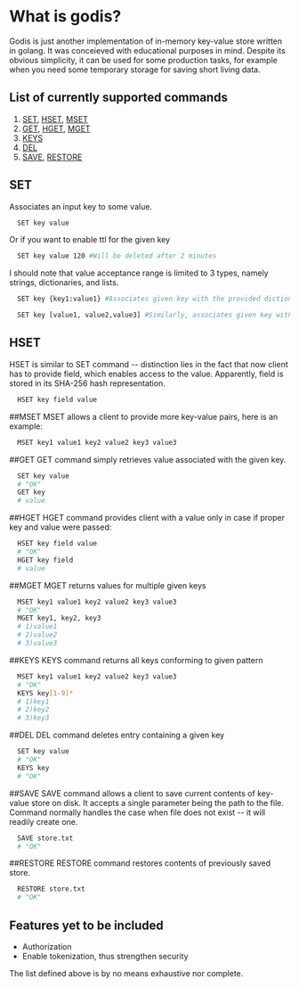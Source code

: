 
# What is godis?
  Godis is just another implementation of in-memory key-value store written in golang. It was conceieved with educational purposes in mind.
  Despite its obvious simplicity, it can be used for some production tasks, for example when you need some temporary storage for saving short living data.

  


## List of currently supported commands
  1) [SET](#SET), [HSET](#HSET), [MSET](#MSET) 
  2) [GET](#GET), [HGET](#HGET), [MGET](#MGET)
  3) [KEYS](#KEYS)
  4) [DEL](#DEL)
  5) [SAVE](#SAVE), [RESTORE](#RESTORE)


## SET
Associates an input key to some value. 
```bash
  SET key value
```

Or if you want to enable ttl for the given key

```bash
  SET key value 120 #Will be deleted after 2 minutes 
```

I should note that value acceptance range is limited to 3 types, namely strings, dictionaries, and lists.<br>

```bash
  SET key {key1:value1} #Associates given key with the provided dictionary value
```

```bash
  SET key [value1, value2,value3] #Similarly, associates given key with provided list of values
```

## HSET

HSET is similar to SET command -- distinction lies in the fact that now client has to provide field,
which enables access to the value. Apparently, field is stored in its SHA-256 hash representation.

```bash
  HSET key field value
```

##MSET
MSET allows a client to provide more key-value pairs, here is an example:

```bash
  MSET key1 value1 key2 value2 key3 value3
```

##GET
GET command simply retrieves value associated with the given key.

```bash
  SET key value
  # "OK"
  GET key
  # value
```

##HGET
HGET command provides client with a value only in case if proper key and value were passed:

```bash
  HSET key field value
  # "OK"
  HGET key field
  # value
```

##MGET
MGET returns values for multiple given keys

```bash
  MSET key1 value1 key2 value2 key3 value3
  # "OK"
  MGET key1, key2, key3
  # 1)value1
  # 2)value2
  # 3)value3
```

##KEYS
KEYS command returns all keys conforming to given pattern

```bash
  MSET key1 value1 key2 value2 key3 value3
  # "OK"
  KEYS key[1-9]*
  # 1)key1
  # 2)key2
  # 3)key3
```

##DEL
DEL command deletes entry containing a given key

```bash
  SET key value
  # "OK"
  KEYS key
  # "OK"
```

##SAVE
SAVE command allows a client to save current contents of key-value store on disk.
It accepts a single parameter being the path to the file. Command normally handles 
the case when file does not exist -- it will readily create one.

```bash
  SAVE store.txt
  # "OK"
```

##RESTORE
RESTORE command restores contents of previously saved store.

```bash
  RESTORE store.txt
  # "OK"
```

## Features yet to be included
  <ul> 
    <li>Authorization</li>
    <li>Enable tokenization, thus strengthen security</li>
  </ul>

The list defined above is by no means exhaustive nor complete. 